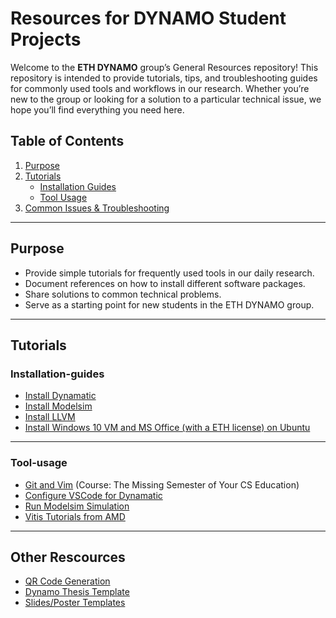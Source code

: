 # Resources for DYNAMO Student Projects

Welcome to the **ETH DYNAMO** group’s General Resources repository! This repository is intended to provide tutorials, tips, and troubleshooting guides for commonly used tools and workflows in our research. Whether you’re new to the group or looking for a solution to a particular technical issue, we hope you’ll find everything you need here. 

## Table of Contents

1. [Purpose](#purpose)  
2. [Tutorials](#tutorials)  
   - [Installation Guides](#installation-guides)  
   - [Tool Usage](#tool-usage)  
3. [Common Issues & Troubleshooting](#common-issues--troubleshooting)  

---

## Purpose

- Provide simple tutorials for frequently used tools in our daily research.  
- Document references on how to install different software packages.  
- Share solutions to common technical problems.  
- Serve as a starting point for new students in the ETH DYNAMO group.

---
## Tutorials

### Installation-guides
- [Install Dynamatic](/installation_guides/install_dynamatic.md)
- [Install Modelsim](/installation_guides/install_modelsim.md)
- [Install LLVM](/installation_guides/install_llvm.md)
- [Install Windows 10 VM and MS Office (with a ETH license) on Ubuntu](/installation_guides/install_windows_vm.md)

---
### Tool-usage
- [Git and Vim](https://missing.csail.mit.edu/) (Course: The Missing Semester of Your CS Education)
- [Configure VSCode for Dynamatic](/tool_tutorials/dynamatic_vscode_guide.md)
- [Run Modelsim Simulation](/tool_tutorials/modelsim_simulation_tutorial.md)
- [Vitis Tutorials from AMD](https://github.com/Xilinx/xup_high_level_synthesis_design_flow/tree/main)

---
## Other Rescources
- [QR Code Generation](./utils/qrcode.py)
- [Dynamo Thesis Template](./student_project_resources/thesis-template-master.zip)
- [Slides/Poster Templates](./student_project_resources/slides_template.md)


